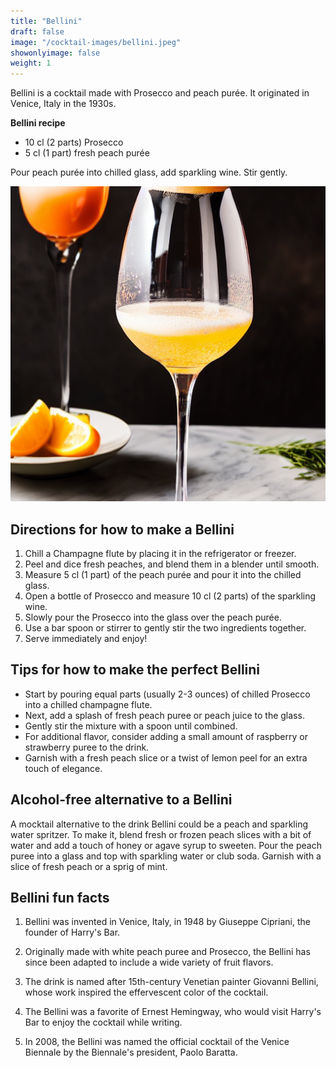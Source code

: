 ```yaml
---
title: "Bellini"
draft: false
image: "/cocktail-images/bellini.jpeg"
showonlyimage: false
weight: 1
---
```


Bellini is a cocktail made with Prosecco and peach purée. It originated in Venice, Italy in the 1930s.

<!--more-->

**Bellini recipe**

- 10 cl (2 parts) Prosecco
- 5 cl (1 part) fresh peach purée


Pour peach purée into chilled glass, add sparkling wine. Stir gently.

![](/cocktail-images/bellini.jpeg)


## Directions for how to make a Bellini

1. Chill a Champagne flute by placing it in the refrigerator or freezer.
2. Peel and dice fresh peaches, and blend them in a blender until smooth.
3. Measure 5 cl (1 part) of the peach purée and pour it into the chilled glass.
4. Open a bottle of Prosecco and measure 10 cl (2 parts) of the sparkling wine.
5. Slowly pour the Prosecco into the glass over the peach purée.
6. Use a bar spoon or stirrer to gently stir the two ingredients together.
7. Serve immediately and enjoy!

## Tips for how to make the perfect Bellini

- Start by pouring equal parts (usually 2-3 ounces) of chilled Prosecco into a chilled champagne flute.
- Next, add a splash of fresh peach puree or peach juice to the glass.
- Gently stir the mixture with a spoon until combined.
- For additional flavor, consider adding a small amount of raspberry or strawberry puree to the drink.
- Garnish with a fresh peach slice or a twist of lemon peel for an extra touch of elegance.

## Alcohol-free alternative to a Bellini

A mocktail alternative to the drink Bellini could be a peach and sparkling water spritzer. To make it, blend fresh or frozen peach slices with a bit of water and add a touch of honey or agave syrup to sweeten. Pour the peach puree into a glass and top with sparkling water or club soda. Garnish with a slice of fresh peach or a sprig of mint.

## Bellini fun facts

1. Bellini was invented in Venice, Italy, in 1948 by Giuseppe Cipriani, the founder of Harry's Bar.

2. Originally made with white peach puree and Prosecco, the Bellini has since been adapted to include a wide variety of fruit flavors.

3. The drink is named after 15th-century Venetian painter Giovanni Bellini, whose work inspired the effervescent color of the cocktail.

4. The Bellini was a favorite of Ernest Hemingway, who would visit Harry's Bar to enjoy the cocktail while writing.

5. In 2008, the Bellini was named the official cocktail of the Venice Biennale by the Biennale's president, Paolo Baratta.
